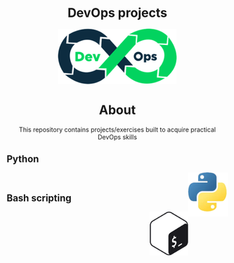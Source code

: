 <!-- PROJECT TITLE -->
  <h1 align="center">DevOps projects</h1>
 <div id="header" align="center">
  <img src="./assets/devops.png" width="270"/>
</div>
<h1 align="center">
 About
</h1>
<p align="center"> This repository contains projects/exercises built to acquire practical DevOps skills</p>

## Python

<img align="right" src="./assets/python.png" height="100" alt="python"> 

<br>

## Bash scripting

<img align="right" src="./assets/shell_scripting.png" height="100" alt="shell_scripting"> 


<br>

